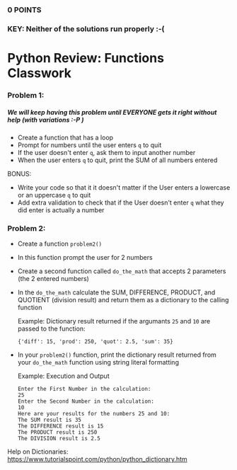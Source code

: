 ### 0 POINTS
### KEY: Neither of the solutions run properly :-(

# Python Review: Functions Classwork

### Problem 1:
##### We will keep having this problem until EVERYONE gets it right without help (with variations :-P )
* Create a function that has a loop
* Prompt for numbers until the user enters ```q``` to quit
* If the user doesn't enter ```q```, ask them to input another number
* When the user enters ```q``` to quit, print the SUM of all numbers entered

BONUS: 
* Write your code so that it it doesn't matter if the User enters a lowercase or an uppercase ```q``` to quit
* Add extra validation to check that if the User doesn't enter ```q``` what they did enter is actually a number

### Problem 2:
* Create a function ```problem2()```
* In this function prompt the user for 2 numbers
* Create a second function called ```do_the_math``` that accepts 2 parameters (the 2 entered numbers)
* In the ```do_the_math``` calculate the SUM, DIFFERENCE, PRODUCT, and QUOTIENT (division result) and return them as a dictionary to the calling function

  Example: Dictionary result returned if the argumants ```25``` and ```10``` are passed to the function:

  ```{'diff': 15, 'prod': 250, 'quot': 2.5, 'sum': 35}```

* In your ```problem2()``` function, print the dictionary result returned from your ```do_the_math``` function using string literal formatting

  Example: Execution and Output 

  ```
  Enter the First Number in the calculation:
  25
  Enter the Second Number in the calculation:
  10
  Here are your results for the numbers 25 and 10:
  The SUM result is 35
  The DIFFERENCE result is 15
  The PRODUCT result is 250
  The DIVISION result is 2.5

  ```

Help on Dictionaries: https://www.tutorialspoint.com/python/python_dictionary.htm





